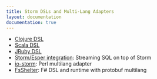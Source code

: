 ```yaml
---
title: Storm DSLs and Multi-Lang Adapters
layout: documentation
documentation: true
---
```

* [Clojure DSL](Clojure-DSL.md)
* [Scala DSL](https://github.com/velvia/ScalaStorm)
* [JRuby DSL](https://github.com/colinsurprenant/redstorm)
* [Storm/Esper integration](https://github.com/tomdz/storm-esper): Streaming SQL on top of Storm
* [io-storm](https://github.com/dan-blanchard/io-storm): Perl multilang adapter
* [FsShelter](https://github.com/Prolucid/FsShelter): F# DSL and runtime with protobuf multilang
